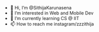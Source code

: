 - 👋 Hi, I’m @SithijaKarunasena
- 👀 I’m interested in Web and Mobile Dev
- 🌱 I’m currently learning CS @ IIT
- 📫 How to reach me instagram/zzzithija